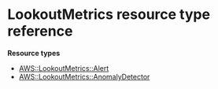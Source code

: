 # LookoutMetrics resource type reference<a name="AWS_LookoutMetrics"></a>

**Resource types**
+ [AWS::LookoutMetrics::Alert](aws-resource-lookoutmetrics-alert.md)
+ [AWS::LookoutMetrics::AnomalyDetector](aws-resource-lookoutmetrics-anomalydetector.md)